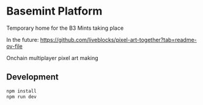 # Basemint Platform

Temporary home for the B3 Mints taking place

In the future:
https://github.com/liveblocks/pixel-art-together?tab=readme-ov-file

Onchain multiplayer pixel art making

## Development


```bash
npm install
npm run dev
```